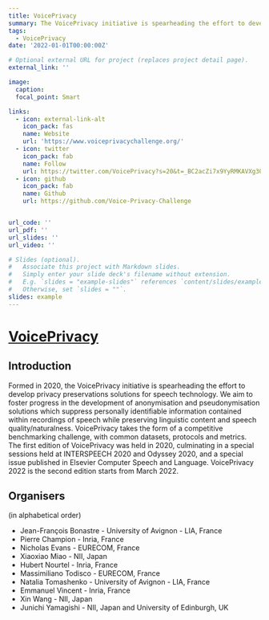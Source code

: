```yaml
---
title: VoicePrivacy
summary: The VoicePrivacy initiative is spearheading the effort to develop privacy preservations solutions for speech technology.
tags:
  - VoicePrivacy
date: '2022-01-01T00:00:00Z'

# Optional external URL for project (replaces project detail page).
external_link: ''

image:
  caption: 
  focal_point: Smart

links:
  - icon: external-link-alt
    icon_pack: fas
    name: Website
    url: 'https://www.voiceprivacychallenge.org/'
  - icon: twitter
    icon_pack: fab
    name: Follow
    url: https://twitter.com/VoicePrivacy?s=20&t=_BC2acZi7x9YyRMKAVXg3Q
  - icon: github
    icon_pack: fab
    name: Github
    url: https://github.com/Voice-Privacy-Challenge


url_code: ''
url_pdf: ''
url_slides: ''
url_video: ''

# Slides (optional).
#   Associate this project with Markdown slides.
#   Simply enter your slide deck's filename without extension.
#   E.g. `slides = "example-slides"` references `content/slides/example-slides.md`.
#   Otherwise, set `slides = ""`.
slides: example
---
```


# [VoicePrivacy](https://www.voiceprivacychallenge.org/)

## Introduction
Formed in 2020, the VoicePrivacy initiative is spearheading the effort to develop privacy preservations solutions for speech technology. We aim to foster progress in the development of anonymisation and pseudonymisation solutions which suppress personally identifiable information contained within recordings of speech while preserving linguistic content and speech quality/naturalness. VoicePrivacy takes the form of a competitive benchmarking challenge, with common datasets, protocols and metrics. The first edition of VoicePrivacy was held in 2020, culminating in a special sessions held at INTERSPEECH 2020 and Odyssey 2020, and a special issue published in Elsevier Computer Speech and Language. VoicePrivacy 2022 is the second edition starts from March 2022.

## Organisers
(in alphabetical order)
* Jean-François Bonastre - University of Avignon - LIA, France
* Pierre Champion - Inria, France
* Nicholas Evans - EURECOM, France
* Xiaoxiao Miao - NII, Japan
* Hubert Nourtel - Inria, France
* Massimiliano Todisco - EURECOM, France
* Natalia Tomashenko - University of Avignon - LIA, France
* Emmanuel Vincent - Inria, France
* Xin Wang - NII, Japan
* Junichi Yamagishi - NII, Japan and University of Edinburgh, UK
